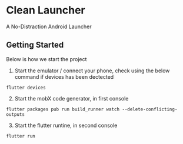 # Clean Launcher

A No-Distraction Android Launcher

## Getting Started

Below is how we start the project

1. Start the emulator / connect your phone, check using the below command if devices has been dectected

```
flutter devices
```

2. Start the mobX code generator, in first console

```
flutter packages pub run build_runner watch --delete-conflicting-outputs
```

3. Start the flutter runtine, in second console

```
flutter run
```
